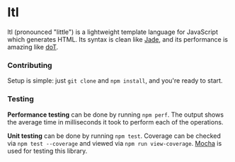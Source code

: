 # ltl

ltl (pronounced "little") is a lightweight template language for JavaScript
which generates HTML. Its syntax is clean like [Jade](http://jade-lang.com/reference/), and its performance
is amazing like [doT](https://github.com/olado/doT).

### Contributing

Setup is simple: just `git clone` and `npm install`, and you're ready to start.

### Testing

**Performance testing** can be done by running `npm perf`.
The output shows the average time in milliseconds it took to perform each of the operations.

**Unit testing** can be done by running `npm test`. Coverage can be checked via `npm test --coverage` and viewed via `npm run view-coverage`. [Mocha](http://visionmedia.github.io/mocha/) is used for testing this library.